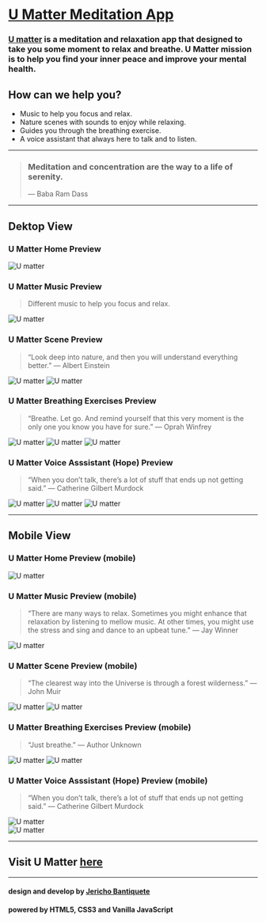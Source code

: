 # [U Matter Meditation App](https://umatter.netlify.app/ "U Matter")

### [**U matter**](https://umatter.netlify.app/ "U Matter") is a meditation and relaxation app that designed to take you some moment to relax and breathe. U Matter mission is to help you find your inner peace and improve your mental health.

## **How can we help you?**

- Music to help you focus and relax.
- Nature scenes with sounds to enjoy while relaxing.
- Guides you through the breathing exercise.
- A voice assistant that always here to talk and to listen.

---

> ### Meditation and concentration are the way to a life of serenity.
>
> — Baba Ram Dass

---

## **Dektop View**

### U Matter Home Preview

![U matter](./markdown-images/web/web-home.jpg)

### U Matter Music Preview

> Different music to help you focus and relax.

![U matter](./markdown-images/web/web-music.jpg)

### U Matter Scene Preview

> “Look deep into nature, and then you will understand everything better.” — Albert Einstein

![U matter](./markdown-images/web/web-scene.jpg)
![U matter](./markdown-images/web/web-sunset-scene.jpg)

### U Matter Breathing Exercises Preview

> “Breathe. Let go. And remind yourself that this very moment is the only one you know you have for sure.” — Oprah Winfrey

![U matter](./markdown-images/web/web-breathing-exercise.jpg)
![U matter](./markdown-images/web/web-deep-breathing.jpg)
![U matter](./markdown-images/web/web-478-technique.jpg)

### U Matter Voice Asssistant (Hope) Preview

> “When you don’t talk, there’s a lot of stuff that ends up not getting said.” — Catherine Gilbert Murdock

![U matter](./markdown-images/web/web-voice-assistant.jpg)
![U matter](/markdown-images/web/web-hope-conversation.jpg)
![U matter](./markdown-images/web/web-hope.jpg)

---

## **Mobile View**

### U Matter Home Preview (mobile)

![U matter](./markdown-images/mobile/mobile-home.jpg)

### U Matter Music Preview (mobile)

> “There are many ways to relax. Sometimes you might enhance that relaxation by listening to mellow music. At other times, you might use the stress and sing and dance to an upbeat tune.” — Jay Winner

![U matter](./markdown-images/mobile/mobile-music.jpg)

### U Matter Scene Preview (mobile)

> “The clearest way into the Universe is through a forest wilderness.” — John Muir

![U matter](./markdown-images/mobile/mobile-scene.jpg)
![U matter](./markdown-images/mobile/mobile-lake-scene.jpg)

### U Matter Breathing Exercises Preview (mobile)

> “Just breathe.” — Author Unknown

![U matter](./markdown-images/mobile/mobile-breathing-exercise.jpg)
![U matter](./markdown-images/mobile/mobile-deep-breathing.jpg)

### U Matter Voice Asssistant (Hope) Preview (mobile)

> “When you don’t talk, there’s a lot of stuff that ends up not getting said.” — Catherine Gilbert Murdock

![U matter](./markdown-images/mobile/mobile-hope.jpg)  
![U matter](./markdown-images/mobile/mobile-hope-conversation.jpg)

---

## Visit U Matter [here](https://umatter.netlify.app/ "U Matter")

---

#### design and develop by [**Jericho Bantiquete**](https://twitter.com/monciego)

#### powered by HTML5, CSS3 and Vanilla JavaScript
